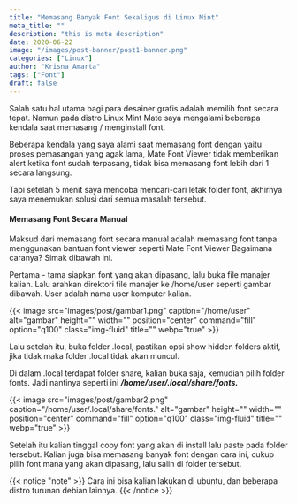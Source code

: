 ```yaml
---
title: "Memasang Banyak Font Sekaligus di Linux Mint"
meta_title: ""
description: "this is meta description"
date: 2020-06-22
image: "/images/post-banner/post1-banner.png"
categories: ["Linux"]
author: "Krisna Amarta"
tags: ["Font"]
draft: false
---
```


Salah satu hal utama bagi para desainer grafis adalah memilih font secara tepat. Namun pada distro Linux Mint Mate saya mengalami beberapa kendala saat memasang / menginstall font.

Beberapa kendala yang saya alami saat memasang font dengan yaitu proses pemasangan yang agak lama, Mate Font Viewer tidak memberikan alert ketika font sudah terpasang, tidak bisa memasang font lebih dari 1 secara langsung.

Tapi setelah 5 menit saya mencoba mencari-cari letak folder font, akhirnya saya menemukan solusi dari semua masalah tersebut.

#### Memasang Font Secara Manual
Maksud dari memasang font secara manual adalah memasang font tanpa menggunakan bantuan font viewer seperti Mate Font Viewer
Bagaimana caranya? Simak dibawah ini.

Pertama - tama siapkan font yang akan dipasang, lalu buka file manajer kalian. Lalu arahkan direktori file manajer ke /home/user seperti gambar dibawah. User adalah nama user komputer kalian.

{{< image src="images/post/gambar1.png" caption="/home/user" alt="gambar" height="" width="" position="center" command="fill" option="q100" class="img-fluid" title=""  webp="true" >}}

Lalu setelah itu, buka folder .local, pastikan opsi show hidden folders aktif, jika tidak maka folder .local tidak akan muncul.

Di dalam .local terdapat folder share, kalian buka saja, kemudian pilih folder fonts. Jadi nantinya seperti ini 
**_/home/user/.local/share/fonts._**

{{< image src="images/post/gambar2.png" caption="/home/user/.local/share/fonts." alt="gambar" height="" width="" position="center" command="fill" option="q100" class="img-fluid" title=""  webp="true" >}}

Setelah itu kalian tinggal copy font yang akan di install lalu paste pada folder tersebut.
Kalian juga bisa memasang banyak font dengan cara ini, cukup pilih font mana yang akan dipasang, lalu salin di folder tersebut.

{{< notice "note" >}}
Cara ini bisa kalian lakukan di ubuntu, dan beberapa distro turunan debian lainnya.
{{< /notice >}}